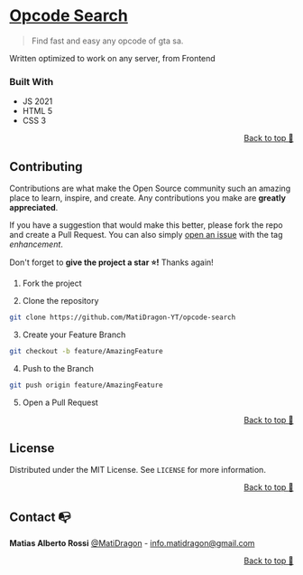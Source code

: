 # [Opcode Search](https://matidragon-yt.github.io/opcode-search/)
> Find fast and easy any opcode of gta sa.


Written optimized to work on any server, from Frontend

### Built With

- JS 2021
- HTML 5
- CSS 3
<p align="right"><a href="#top">Back to top 🔼</a></p>

## Contributing

Contributions are what make the Open Source community such an amazing place to learn, inspire, and create. Any contributions you make are **greatly appreciated**.

If you have a suggestion that would make this better, please fork the repo and create a Pull Request. You can also simply [open an issue](https://github.com/MatiDragon-YT/opcode-search/issues) with the tag *enhancement*.

Don't forget to **give the project a star ⭐!** Thanks again!

1. Fork the project

2. Clone the repository

```bash
git clone https://github.com/MatiDragon-YT/opcode-search
```

3. Create your Feature Branch

```bash
git checkout -b feature/AmazingFeature
```

4. Push to the Branch

```bash
git push origin feature/AmazingFeature
```

5. Open a Pull Request

<p align="right"><a href="#top">Back to top 🔼</a></p>

## License

Distributed under the MIT License. See `LICENSE` for more information.

<p align="right"><a href="#top">Back to top 🔼</a></p>

## Contact 📭

**Matias Alberto Rossi**
[@MatiDragon](https://youtube.com/c/MatiDragon) - info.matidragon@gmail.com

<p align="right"><a href="#top">Back to top 🔼</a></p>
